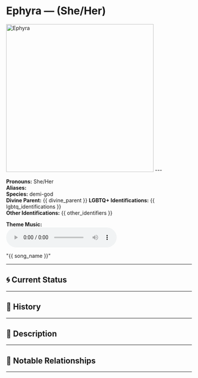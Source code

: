 # Ephyra — (She/Her)

<!-- Optional -->
<img src="_images/demigods/Ephyra.jpg" alt="Ephyra" width="400" />
---

**Pronouns:** She/Her  
**Aliases:**   
**Species:** demi-god  
**Divine Parent:** {{ divine_parent }}
**LGBTQ+ Identifications:** {{ lgbtq_identifications }}  
**Other Identifications:** {{ other_identifiers }}  


**Theme Music:**  
<audio controls>
  <source src="{{ music_path }}" type="audio/mpeg">
  Your browser does not support the audio element.
</audio>

"{{ song_name }}"

---

## 🌀 Current Status


---

## 📜 History


---

## 🧠 Description


---

## 🧩 Notable Relationships

---
